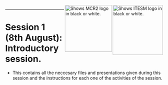 <picture>
  <source media="(prefers-color-scheme: dark)" srcset="https://github.com/ManchesterRoboticsLtd/Sistemas-ciberfisicos-TEC-Intro-ROS/blob/main/Logotipo%20Vertical%20Bco_Transparente.png">
  <source media="(prefers-color-scheme: light)" srcset="https://github.com/ManchesterRoboticsLtd/Sistemas-ciberfisicos-TEC-Intro-ROS/blob/main/Logotipo%20Vertical%20Azul%20transparente.png">
  <img alt="Shows ITESM logo in black or white." width="160" align="right">
</picture>

<picture>
  <source media="(prefers-color-scheme: dark)" srcset="https://github.com/ManchesterRoboticsLtd/Sistemas-ciberfisicos-TEC-Intro-ROS/blob/main/MCR2_Logo_White.png">
  <source media="(prefers-color-scheme: light)" srcset="https://github.com/ManchesterRoboticsLtd/Sistemas-ciberfisicos-TEC-Intro-ROS/blob/main/MCR2_Logo_Black.png">
  <img alt="Shows MCR2 logo in black or white." width="150" align="right">
</picture>




---
# Session 1 (8th August): Introductory session.

   * This contains all the neccesary files and presentations given during this session and the instructions for each one of the activities of the session.
